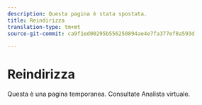 ```yaml
---
description: Questa pagina è stata spostata.
title: Reindirizza
translation-type: tm+mt
source-git-commit: ca9f1ed00295b556250894ae4e7fa377ef8a593d

---
```



# Reindirizza

Questa è una pagina temporanea. Consultate Analista [](../virtual-analyst.md)virtuale.
